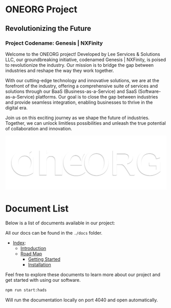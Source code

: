 # ONEORG Project

## Revolutionizing the Future

### Project Codename: Genesis | NXFinity

Welcome to the ONEORG project! Developed by Lee Services & Solutions LLC, our groundbreaking initiative, codenamed Genesis | NXFinity, is poised to revolutionize the industry. Our mission is to bridge the gap between industries and reshape the way they work together.

With our cutting-edge technology and innovative solutions, we are at the forefront of the industry, offering a comprehensive suite of services and solutions through our BaaS (Business-as-a-Service) and SaaS (Software-as-a-Service) platforms. Our goal is to close the gap between industries and provide seamless integration, enabling businesses to thrive in the digital era.

Join us on this exciting journey as we shape the future of industries. Together, we can unlock limitless possibilities and unleash the true potential of collaboration and innovation.

![Image](./assets/images/logos/oneorg_light.png)

# Document List

Below is a list of documents available in our project:

All our docs can be found in the `./docs` folder.

- [Index](./docs/index.md):
  - [Introduction](./docs/introduction.md)
  - [Road Map](./docs/roadmap.md)
    - [Getting Started](./docs/getting_started/getting_started.md)
    - [Installation](./docs/getting_started/installation.md)

Feel free to explore these documents to learn more about our project and get started with using our software.

```bash
npm run start:hads
```
Will run the documentation locally on port 4040 and open automatically.

